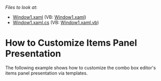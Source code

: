 <!-- default file list -->
*Files to look at*:

* [Window1.xaml](./CS/ComboBoxEdit_ItemsPanelTemplate/Window1.xaml) (VB: [Window1.xaml](./VB/ComboBoxEdit_ItemsPanelTemplate/Window1.xaml))
* [Window1.xaml.cs](./CS/ComboBoxEdit_ItemsPanelTemplate/Window1.xaml.cs) (VB: [Window1.xaml.vb](./VB/ComboBoxEdit_ItemsPanelTemplate/Window1.xaml.vb))
<!-- default file list end -->
# How to Customize Items Panel Presentation


<p>The following example shows how to customize the combo box editor's items panel presentation via templates.</p>

<br/>


